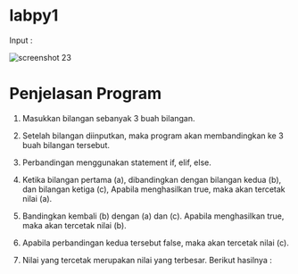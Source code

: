 # labpy1

Input :

![screenshot 23](https://user-images.githubusercontent.com/46735552/52613692-810a1c00-2ec1-11e9-890e-4baa0da4108b.png)

# Penjelasan Program

1. Masukkan bilangan sebanyak 3 buah bilangan.

2. Setelah bilangan diinputkan, maka program akan membandingkan ke 3 buah bilangan tersebut.

3. Perbandingan menggunakan statement if, elif, else.

4. Ketika bilangan pertama (a), dibandingkan dengan bilangan kedua (b), dan bilangan ketiga (c), Apabila menghasilkan true, maka akan tercetak nilai (a).

5. Bandingkan kembali (b) dengan (a) dan (c). Apabila menghasilkan true, maka akan tercetak nilai (b).

6. Apabila perbandingan kedua tersebut false, maka akan tercetak nilai (c).

7. Nilai yang tercetak merupakan nilai yang terbesar. Berikut hasilnya :
